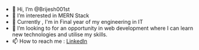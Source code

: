 - 👋 Hi, I’m @Brijesh001st
- 👀 I’m interested in MERN Stack 
- 🌱 Currently , I'm in Final year of my engineering in IT 
- 💞️ I’m looking to for an opportunity in web development where I can learn new technologies and utilise my
skills.
- 📫 How to reach me : [Linkedln](https://www.linkedin.com/in/brijesh-yadav-001st/)

<!---
Brijesh001st/Brijesh001st is a ✨ special ✨ repository because its `README.md` (this file) appears on your GitHub profile.
You can click the Preview link to take a look at your changes.
--->
